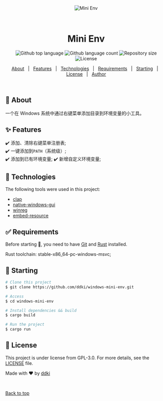 <div align="center" id="top"> 
  <img src="./.github/app.gif" alt="Mini Env" />

  &#xa0;

  <!-- <a href="https://winapidemo.netlify.app">Demo</a> -->
</div>

<h1 align="center">Mini Env</h1>

<p align="center">
  <img alt="Github top language" src="https://img.shields.io/github/languages/top/ddki/windows-mini-env">

  <img alt="Github language count" src="https://img.shields.io/github/languages/count/ddki/windows-mini-env">

  <img alt="Repository size" src="https://img.shields.io/github/repo-size/ddki/windows-mini-env">

  <img alt="License" src="https://img.shields.io/github/license/ddki/windows-mini-env">

  <!-- <img alt="Github issues" src="https://img.shields.io/github/issues/ddki/windows-mini-env" /> -->

  <!-- <img alt="Github forks" src="https://img.shields.io/github/forks/ddki/windows-mini-env" /> -->

  <!-- <img alt="Github stars" src="https://img.shields.io/github/stars/ddki/windows-mini-env" /> -->
</p>

<!-- Status -->

<!-- <h4 align="center"> 
	🚧  Mini Env 🚀 Under construction...  🚧
</h4> 

<hr> -->

<p align="center">
  <a href="#dart-about">About</a> &#xa0; | &#xa0; 
  <a href="#sparkles-features">Features</a> &#xa0; | &#xa0;
  <a href="#rocket-technologies">Technologies</a> &#xa0; | &#xa0;
  <a href="#white_check_mark-requirements">Requirements</a> &#xa0; | &#xa0;
  <a href="#checkered_flag-starting">Starting</a> &#xa0; | &#xa0;
  <a href="#memo-license">License</a> &#xa0; | &#xa0;
  <a href="https://github.com/ddki" target="_blank">Author</a>
</p>

<br>

## :dart: About ##

一个在 Windows 系统中通过右键菜单添加目录到环境变量的小工具。

## :sparkles: Features ##

:heavy_check_mark: 添加、清除右键菜单注册表;\
:heavy_check_mark: 一键添加到``PATH``（系统级）;\
:heavy_check_mark: 添加到已有环境变量;
:heavy_check_mark: 新增自定义环境变量;

## :rocket: Technologies ##

The following tools were used in this project:

- [clap](https://github.com/clap-rs/clap)
- [native-windows-gui](https://github.com/gabdube/native-windows-gui)
- [winreg](https://github.com/gentoo90/winreg-rs)
- [embed-resource](https://github.com/nabijaczleweli/rust-embed-resource)

## :white_check_mark: Requirements ##

Before starting :checkered_flag:, you need to have [Git](https://git-scm.com) and [Rust](https://www.rust-lang.org/) installed.

Rust toolchain: stable-x86_64-pc-windows-msvc;

## :checkered_flag: Starting ##

```bash
# Clone this project
$ git clone https://github.com/ddki/windows-mini-env.git

# Access
$ cd windows-mini-env

# Install dependencies && build 
$ cargo build

# Run the project
$ cargo run
```

## :memo: License ##

This project is under license from GPL-3.0. For more details, see the [LICENSE](LICENSE) file.


Made with :heart: by <a href="https://github.com/ddki" target="_blank">ddki</a>

&#xa0;

<a href="#top">Back to top</a>
